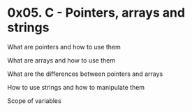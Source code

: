 # 0x05. C - Pointers, arrays and strings


What are pointers and how to use them

What are arrays and how to use them

What are the differences between pointers and arrays

How to use strings and how to manipulate them

Scope of variables

